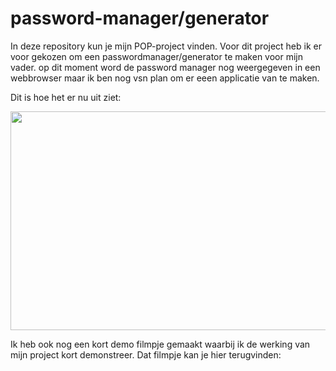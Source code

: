 # password-manager/generator
In deze repository kun je mijn POP-project vinden.
Voor dit project heb ik er voor gekozen om een passwordmanager/generator te maken voor mijn vader.
op dit moment word de password manager nog weergegeven in een webbrowser maar ik ben nog vsn plan om er eeen applicatie van te maken.

Dit is hoe het er nu uit ziet:

<img src="https://user-images.githubusercontent.com/91123636/169697242-9499e58e-7fe1-4a77-b22d-8033edf29978.png" width="650" height="350">

Ik heb ook nog een kort demo filmpje gemaakt waarbij ik de werking van mijn project kort demonstreer. Dat filmpje kan je hier terugvinden:
